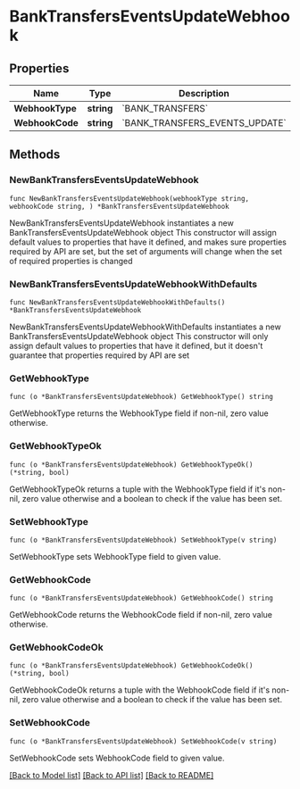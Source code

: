 # BankTransfersEventsUpdateWebhook

## Properties

Name | Type | Description | Notes
------------ | ------------- | ------------- | -------------
**WebhookType** | **string** | &#x60;BANK_TRANSFERS&#x60; | 
**WebhookCode** | **string** | &#x60;BANK_TRANSFERS_EVENTS_UPDATE&#x60; | 

## Methods

### NewBankTransfersEventsUpdateWebhook

`func NewBankTransfersEventsUpdateWebhook(webhookType string, webhookCode string, ) *BankTransfersEventsUpdateWebhook`

NewBankTransfersEventsUpdateWebhook instantiates a new BankTransfersEventsUpdateWebhook object
This constructor will assign default values to properties that have it defined,
and makes sure properties required by API are set, but the set of arguments
will change when the set of required properties is changed

### NewBankTransfersEventsUpdateWebhookWithDefaults

`func NewBankTransfersEventsUpdateWebhookWithDefaults() *BankTransfersEventsUpdateWebhook`

NewBankTransfersEventsUpdateWebhookWithDefaults instantiates a new BankTransfersEventsUpdateWebhook object
This constructor will only assign default values to properties that have it defined,
but it doesn't guarantee that properties required by API are set

### GetWebhookType

`func (o *BankTransfersEventsUpdateWebhook) GetWebhookType() string`

GetWebhookType returns the WebhookType field if non-nil, zero value otherwise.

### GetWebhookTypeOk

`func (o *BankTransfersEventsUpdateWebhook) GetWebhookTypeOk() (*string, bool)`

GetWebhookTypeOk returns a tuple with the WebhookType field if it's non-nil, zero value otherwise
and a boolean to check if the value has been set.

### SetWebhookType

`func (o *BankTransfersEventsUpdateWebhook) SetWebhookType(v string)`

SetWebhookType sets WebhookType field to given value.


### GetWebhookCode

`func (o *BankTransfersEventsUpdateWebhook) GetWebhookCode() string`

GetWebhookCode returns the WebhookCode field if non-nil, zero value otherwise.

### GetWebhookCodeOk

`func (o *BankTransfersEventsUpdateWebhook) GetWebhookCodeOk() (*string, bool)`

GetWebhookCodeOk returns a tuple with the WebhookCode field if it's non-nil, zero value otherwise
and a boolean to check if the value has been set.

### SetWebhookCode

`func (o *BankTransfersEventsUpdateWebhook) SetWebhookCode(v string)`

SetWebhookCode sets WebhookCode field to given value.



[[Back to Model list]](../README.md#documentation-for-models) [[Back to API list]](../README.md#documentation-for-api-endpoints) [[Back to README]](../README.md)


